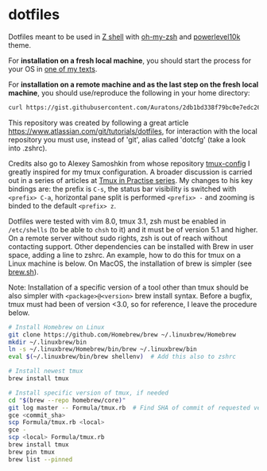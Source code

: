 # dotfiles
Dotfiles meant to be used in [Z shell](http://zsh.sourceforge.net) with
[oh-my-zsh](https://ohmyz.sh) and
[powerlevel10k](https://github.com/romkatv/powerlevel10k) theme.

For **installation on a fresh local machine**, you should start the process for your
OS in [one of my texts](https://github.com/Auratons/texts/blob/master/terminal-emulator-hardening.md).

For **installation on a remote machine and as the last step on the fresh local machine**,
you should use/reproduce the following in your home directory:

```bash
curl https://gist.githubusercontent.com/Auratons/2db1bd338f79bc0e7edc26ee2cf07d48/raw/912693afe40f5af3add4e5cdfa7abbfdcc6a6598/dotfiles-install.sh | /bin/bash
```

This repository was created by following a great article
https://www.atlassian.com/git/tutorials/dotfiles, for interaction with the local
repository you must use, instead of 'git', alias called 'dotcfg' (take a look
into .zshrc).

Credits also go to Alexey Samoshkin from whose repository
[tmux-config](https://github.com/samoshkin/tmux-config/tree/95efd543846a27cd2127496b74fd4f4da94f4a31)
I greatly inspired for my tmux configuration. A broader discussion is carried out in a
series of articles at
[Tmux in Practise series](https://medium.com/free-code-camp/tmux-in-practice-series-of-posts-ae34f16cfab0).
My changes to his key bindings are: the prefix is `C-s`, the status bar visibility
is switched with `<prefix> C-a`, horizontal pane split is performed `<prefix> -`
and zooming is binded to the default `<prefix> z`.

Dotfiles were tested with vim 8.0, tmux 3.1, zsh must be
enabled in `/etc/shells` (to be able to `chsh` to it) and it must be of version
5.1 and higher. On a remote server without sudo rights, zsh is out of reach
without contacting support. Other dependencies can be installed with Brew in
user space, adding a line to zshrc. An example, how to do this for tmux on a
Linux machine is below. On MacOS, the installation of brew is simpler (see
[brew.sh](https://brew.sh)). 

Note: Installation of a specific version of a tool other than tmux should
be also simpler with `<package>@<version>` brew install syntax. Before
a bugfix, tmux must had been of version <3.0, so for reference, I leave the
procedure below.

```bash
# Install Homebrew on Linux
git clone https://github.com/Homebrew/brew ~/.linuxbrew/Homebrew
mkdir ~/.linuxbrew/bin
ln -s ~/.linuxbrew/Homebrew/bin/brew ~/.linuxbrew/bin
eval $(~/.linuxbrew/bin/brew shellenv)  # Add this also to zshrc

# Install newest tmux
brew install tmux

# Install specific version of tmux, if needed
cd "$(brew --repo homebrew/core)"
git log master -- Formula/tmux.rb  # Find SHA of commit of requested version
gce <commit_sha>
scp Formula/tmux.rb <local>
gce -
scp <local> Formula/tmux.rb
brew install tmux
brew pin tmux
brew list --pinned
```
